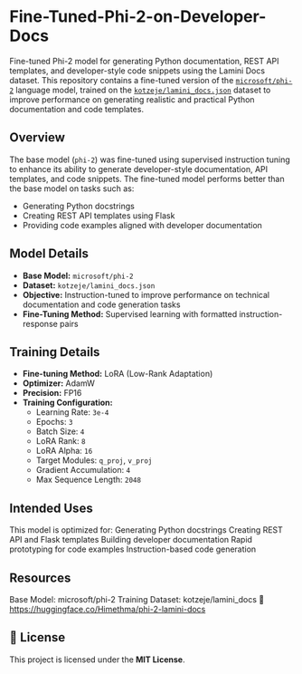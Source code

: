 # Fine-Tuned-Phi-2-on-Developer-Docs
Fine-tuned Phi-2 model for generating Python documentation, REST API templates, and developer-style code snippets using the Lamini Docs dataset.
This repository contains a fine-tuned version of the [`microsoft/phi-2`](https://huggingface.co/microsoft/phi-2) language model, trained on the [`kotzeje/lamini_docs.json`](https://huggingface.co/datasets/kotzeje/lamini_docs) dataset to improve performance on generating realistic and practical Python documentation and code templates.


##  Overview
The base model (`phi-2`) was fine-tuned using supervised instruction tuning to enhance its ability to generate developer-style documentation, API templates, and code snippets. The fine-tuned model performs better than the base model on tasks such as:

- Generating Python docstrings
- Creating REST API templates using Flask
- Providing code examples aligned with developer documentation

##  Model Details

- **Base Model:** `microsoft/phi-2`
- **Dataset:** `kotzeje/lamini_docs.json`
- **Objective:** Instruction-tuned to improve performance on technical documentation and code generation tasks
- **Fine-Tuning Method:** Supervised learning with formatted instruction-response pairs

## Training Details

- **Fine-tuning Method:** LoRA (Low-Rank Adaptation)
- **Optimizer:** AdamW
- **Precision:** FP16
- **Training Configuration:**
  - Learning Rate: `3e-4`
  - Epochs: `3`
  - Batch Size: `4`
  - LoRA Rank: `8`
  - LoRA Alpha: `16`
  - Target Modules: `q_proj`, `v_proj`
  - Gradient Accumulation: `4`
  - Max Sequence Length: `2048`
 
## Intended Uses
This model is optimized for:
Generating Python docstrings
Creating REST API and Flask templates
Building developer documentation
Rapid prototyping for code examples
Instruction-based code generation

## Resources
Base Model: microsoft/phi-2
Training Dataset: kotzeje/lamini_docs
🤗 https://huggingface.co/Himethma/phi-2-lamini-docs

## 📄 License

This project is licensed under the **MIT License**.




